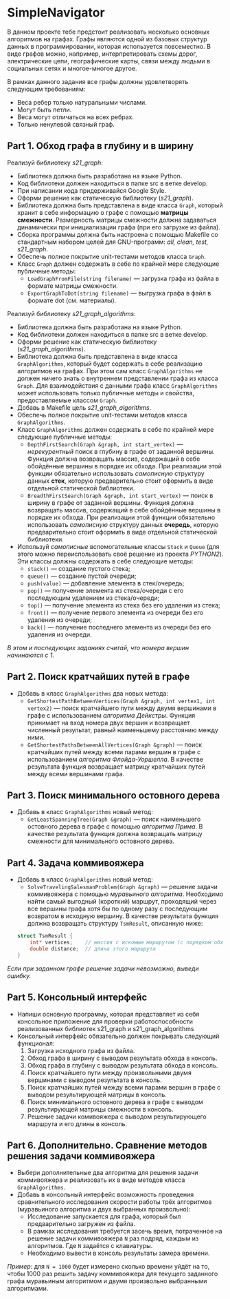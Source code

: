# SimpleNavigator


В данном проекте тебе предстоит реализовать несколько основных алгоритмов на графах. Графы являются одной из базовых структур данных в программировании, которая используется повсеместно. В виде графов можно, например, интерпретировать схемы дорог, электрические цепи, географические карты, связи между людьми в социальных сетях и многое-многое другое.



В рамках данного задания все графы должны удовлетворять следующим требованиям:
- Веса ребер только натуральными числами.
- Могут быть петли.
- Веса могут отличаться на всех ребрах.
- Только ненулевой связный граф.

## Part 1. Обход графа в глубину и в ширину

Реализуй библиотеку _s21_graph_:
* Библиотека должна быть разработана на языке Python.
* Код библиотеки должен находиться в папке src в ветке develop.  
* При написании кода придерживайся Google Style.
* Оформи решение как статическую библиотеку (_s21_graph_).
* Библиотека должна быть представлена в виде класса `Graph`, который хранит в себе информацию о графе с помощью **матрицы смежности**. Размерность матрицы смежности должна задаваться динамически при инициализации графа (при его загрузке из файла).
* Сборка программы должна быть настроена с помощью Makefile со стандартным набором целей для GNU-программ: _all, clean, test, s21_graph_.
* Обеспечь полное покрытие unit-тестами методов класса `Graph`.
* Класс `Graph` должен содержать в себе по крайней мере следующие публичные методы:
    + `LoadGraphFromFile(string filename)` — загрузка графа из файла в формате матрицы смежности.
    + `ExportGraphToDot(string filename)` — выгрузка графа в файл в формате dot (см. материалы).

Реализуй библиотеку _s21_graph_algorithms_:
* Библиотека должна быть разработана на языке Python.
* Код библиотеки должен находиться в папке src в ветке develop.  
* Оформи решение как статическую библиотеку (_s21_graph_algorithms_).
* Библиотека должна быть представлена в виде класса `GraphAlgorithms`, который будет содержать в себе реализацию алгоритмов на графах. При этом сам класс `GraphAlgorithms` не должен ничего знать о внутреннем представлении графа из класса `Graph`. Для взаимодействия с данными графа класс `GraphAlgorithms` может использовать только публичные методы и свойства, предоставляемые классом `Graph`.
* Добавь в Makefile цель _s21_graph_algorithms_.
* Обеспечь полное покрытие unit-тестами методов класса `GraphAlgorithms`.
* Класс `GraphAlgorithms` должен содержать в себе по крайней мере следующие публичные методы:    
    + `DepthFirstSearch(Graph &graph, int start_vertex)` — *нерекурентный* поиск в глубину в графе от заданной вершины. Функция должна возвращать массив, содержащий в себе обойдённые вершины в порядке их обхода. При реализации этой функции обязательно использовать *самописную* структуру данных **стек**, которую предварительно стоит оформить в виде отдельной статической библиотеки.
    + `BreadthFirstSearch(Graph &graph, int start_vertex)` — поиск в ширину в графе от заданной вершины. Функция должна возвращать массив, содержащий в себе обойдённые вершины в порядке их обхода. При реализации этой функции обязательно использовать *самописную* структуру данных **очередь**, которую предварительно стоит оформить в виде отдельной статической библиотеки.
* Используй *самописные* вспомогательные классы `Stack` и `Queue` (для этого можно переиспользовать своё решение из проекта *PYTHON2*). Эти классы должны содержать в себе следующие методы:
    + `stack()` — создание пустого стека;
    + `queue()` — создание пустой очереди;
    + `push(value)` — добавление элемента в стек/очередь;
    + `pop()` — получение элемента из стека/очереди с его последующим удалением из стека/очереди;
    + `top()` — получение элемента из стека без его удаления из стека;
    + `front()` — получение первого элемента из очереди без его удаления из очереди;
    + `back()` — получение последнего элемента из очереди без его удаления из очереди.

*В этом и последующих заданиях считай, что номера вершин начинаются с 1.*

## Part 2. Поиск кратчайших путей в графе

* Добавь в класс `GraphAlgorithms` два новых метода:
    + `GetShortestPathBetweenVertices(Graph &graph, int vertex1, int vertex2)` — поиск кратчайшего пути между двумя вершинами в графе с использованием *алгоритма Дейкстры*. Функция принимает на вход номера двух вершин и возвращает численный результат, равный наименьшему расстоянию между ними.
    + `GetShortestPathsBetweenAllVertices(Graph &graph)` — поиск кратчайших путей между всеми парами вершин в графе с использованием *алгоритма Флойда-Уоршелла*. В качестве результата функция возвращает матрицу кратчайших путей между всеми вершинами графа.

## Part 3. Поиск минимального остовного дерева

* Добавь в класс `GraphAlgorithms` новый метод:
    + `GetLeastSpanningTree(Graph &graph)` — поиск наименьшего остовного дерева в графе с помощью *алгоритма Прима*. В качестве результата функция должна возвращать матрицу смежности для минимального остовного дерева.

## Part 4. Задача коммивояжера

* Добавь в класс `GraphAlgorithms` новый метод:
    + `SolveTravelingSalesmanProblem(Graph &graph)` — решение задачи коммивояжера с помощью *муравьиного алгоритма*. Необходимо найти самый выгодный (короткий) маршрут, проходящий через все вершины графа хотя бы по одному разу с последующим возвратом в исходную вершину. В качестве результата функция должна возвращать структуру `TsmResult`, описанную ниже:
    ```cpp
    struct TsmResult {
        int* vertices;    // массив с искомым маршрутом (с порядком обхода вершин). Вместо int* можно использовать std::vector<int>
        double distance;  // длина этого маршрута
    }
    ``` 

*Если при заданном графе решение задачи невозможно, выведи ошибку.*

## Part 5. Консольный интерфейс

* Напиши основную программу, которая представляет из себя консольное приложение для проверки работоспособности реализованных библиотек s21_graph и s21_graph_algorithms
* Консольный интерфейс обязательно должен покрывать следующий функционал:
    1. Загрузка исходного графа из файла.
    2. Обход графа в ширину с выводом результата обхода в консоль.
    3. Обход графа в глубину с выводом результата обхода в консоль.
    4. Поиск кратчайшего пути между произвольными двумя вершинами с выводом результата в консоль.
    5. Поиск кратчайших путей между всеми парами вершин в графе с выводом результирующей матрицы в консоль.
    6. Поиск минимального остовного дерева в графе с выводом результирующей матрицы смежности в консоль.
    7. Решение задачи комивояжера с выводом результирующего маршрута и его длины в консоль.

## Part 6. Дополнительно. Сравнение методов решения задачи коммивояжера

* Выбери дополнительные два алгоритма для решения задачи коммивояжера и реализовать их в виде методов класса `GraphAlgorithms`.
* Добавь в консольный интерфейс возможность проведения сравнительного исследования скорости работы трёх алгоритмов (муравьиного алгоритма и двух выбранных произвольно):
    + Исследование запускается для графа, который был предварительно загружен из файла.
    + В рамках исследования требуется засечь время, потраченное на решение задачи коммивояжера `N` раз подряд, каждым из алгоритмов. Где `N` задаётся с клавиатуры.
    + Необходимо вывести в консоль результаты замера времени. 

*Пример:* для `N = 1000` будет измерено сколько времени уйдёт на то, чтобы 1000 раз решить задачу коммивояжера для текущего заданного графа муравьиным алгоритмом и двумя произвольно выбранными алгоритмами. 


